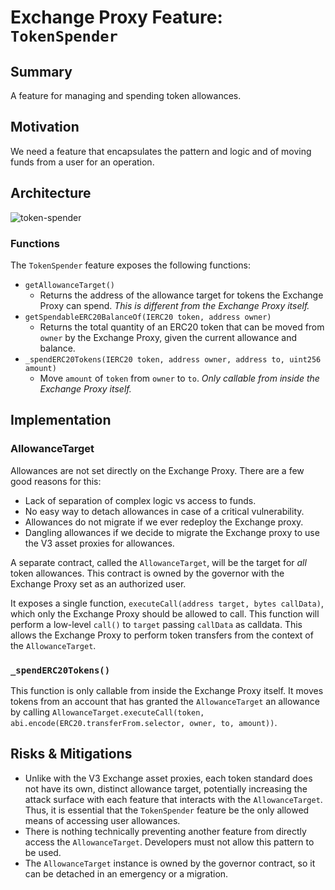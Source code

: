 # Exchange Proxy Feature: `TokenSpender`

## Summary
A feature for managing and spending token allowances.

## Motivation

We need a feature that encapsulates the pattern and logic and of moving funds from a user for an operation.

## Architecture

![token-spender](./img/token-spender.png)

### Functions
The `TokenSpender` feature exposes the following functions:
- `getAllowanceTarget()`
  - Returns the address of the allowance target for tokens the Exchange Proxy can spend. *This is different from the Exchange Proxy itself.*
- `getSpendableERC20BalanceOf(IERC20 token, address owner)`
  - Returns the total quantity of an ERC20 token that can be moved from `owner` by the Exchange Proxy, given the current allowance and balance.
- `_spendERC20Tokens(IERC20 token, address owner, address to, uint256 amount)`
  - Move `amount` of `token` from `owner` to `to`. *Only callable from inside the Exchange Proxy itself.*

## Implementation

### AllowanceTarget

Allowances are not set directly on the Exchange Proxy. There are a few good reasons for this:

* Lack of separation of complex logic vs access to funds.
* No easy way to detach allowances in case of a critical vulnerability.
* Allowances do not migrate if we ever redeploy the Exchange proxy.
* Dangling allowances if we decide to migrate the Exchange proxy to use the V3 asset proxies for allowances.

A separate contract, called the `AllowanceTarget`, will be the target for *all* token allowances. This contract is owned by the governor with the Exchange Proxy set as an authorized user.

It exposes a single function, `executeCall(address target, bytes callData)`, which only the Exchange Proxy should be allowed to call. This function will perform a low-level `call()` to `target` passing `callData` as calldata. This allows the Exchange Proxy to perform token transfers from the context of the `AllowanceTarget`.


### `_spendERC20Tokens()`
This function is only callable from inside the Exchange Proxy itself. It moves tokens from an account that has granted the `AllowanceTarget` an allowance by calling `AllowanceTarget.executeCall(token, abi.encode(ERC20.transferFrom.selector, owner, to, amount))`.

## Risks & Mitigations
- Unlike with the V3 Exchange asset proxies, each token standard does not have its own, distinct allowance target, potentially increasing the attack surface with each feature that interacts with the `AllowanceTarget`. Thus, it is essential that the `TokenSpender` feature be the only allowed means of accessing user allowances.
- There is nothing technically preventing another feature from directly access the `AllowanceTarget`. Developers must not allow this pattern to be used.
- The `AllowanceTarget` instance is owned by the governor contract, so it can be detached in an emergency or a migration.
